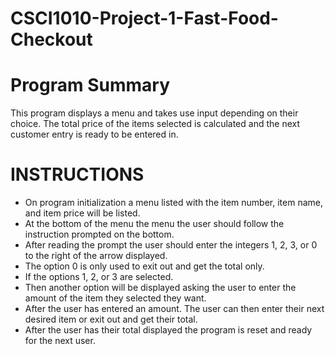 # CSCI1010-Project-1-Fast-Food-Checkout

# Program Summary
This program displays a menu and takes use input depending on their choice. The total price of the items selected is calculated and the next customer entry is ready to be entered in.

# INSTRUCTIONS
* On program initialization a menu listed with the item number, item name, and item price will be listed. 
* At the bottom of the menu the menu the user should follow the instruction prompted on the bottom.
* After reading the prompt the user should enter the integers 1, 2, 3, or 0 to the right of the arrow displayed.
* The option 0 is only used to exit out and get the total only.
* If the options 1, 2, or 3 are selected.
* Then another option will be displayed asking the user to enter the amount of the item they selected they want.
* After the user has entered an amount. The user can then enter their next desired item or exit out and get their total. 
* After the user has their total displayed the program is reset and ready for the next user. 
